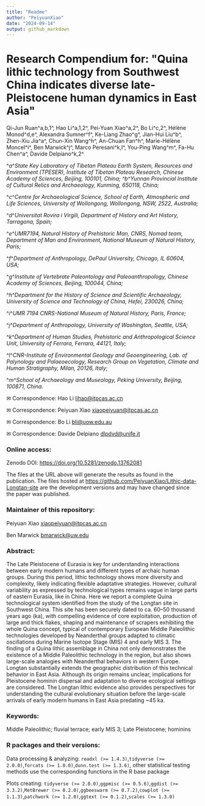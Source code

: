 ```yaml
---
title: "Readme"
author: "PeiyuanXiao"
date: "2024-09-14"
output: github_markdown
---
```


# **Research Compendium for: "Quina lithic technology from Southwest China indicates diverse late-Pleistocene human dynamics in East Asia"**

Qi-Jun Ruan^a,b,1^, Hao Li^a,1,2^, Pei-Yuan Xiao^a,2^, Bo Li^c,2^, Hélène Monod^d,e^, Alexandra Sumner^f^, Ke-Liang Zhao^g^, Jian-Hui Liu^b^, Zhen-Xiu Jia^a^, Chun-Xin Wang^h^, An-Chuan Fan^h^, Marie-Hélène Moncel^i^, Ben Marwick^j^, Marco Peresani^k,l^, You-Ping Wang^m^, Fa-Hu Chen^a^, Davide Delpiano^k,2^

^*a*^*State Key Laboratory of Tibetan Plateau Earth System, Resources and Environment (TPESER), Institute of Tibetan Plateau Research, Chinese Academy of Sciences, Beijing, 100101, China; ^b^Yunnan Provincial Institute of Cultural Relics and Archaeology, Kunming, 650118, China;*

^*c*^*Centre for Archaeological Science, School of Earth, Atmospheric and Life Sciences, University of Wollongong, Wollongong, NSW, 2522, Australia;*

^*d*^*Universitat Rovira i Virgili, Department of History and Art History, Tarragona, Spain;*

^*e*^*UMR7194, Natural History of Prehistoric Man, CNRS, Nomad team, Department of Man and Environment, National Museum of Natural History, Paris;*

^*f*^*Department of Anthropology, DePaul University, Chicago, IL 60604, USA;*

^*g*^*Institute of Vertebrate Paleontology and Paleoanthropology, Chinese Academy of Sciences, Beijing, 100044, China;*

^*h*^*Department for the History of Science and Scientific Archaeology, University of Science and Technology of China, Hefei, 230026, China;*

^*i*^*UMR 7194 CNRS-National Museum of Natural History, Paris, France;*

^*j*^*Department of Anthropology, University of Washington, Seattle, USA;*

^*k*^*Department of Human Studies, Prehistoric and Anthropological Science Unit, University of Ferrara, Ferrara, 44121, Italy;*

^*l*^*CNR-Institute of Environmental Geology and Geoengineering, Lab. of Palynology and Palaeoecology, Research Group on Vegetation, Climate and Human Stratigraphy, Milan, 20126, Italy;*

^*m*^*School of Archaeology and Museology, Peking University, Beijing, 100871, China.*

✉ Correspondence: Hao Li [lihao\@itpcas.ac.cn](mailto:lihao@itpcas.ac.cn)

✉ Correspondence: Peiyuan Xiao [xiaopeiyuan\@itpcas.ac.cn](mailto:xiaopeiyuan@itpcas.ac.cn)

✉ Correspondence: Bo Li [bli\@uow.edu.au](mailto:bli@uow.edu.au)

✉ Correspondence: Davide Delpiano [dlpdvd\@unife.it](mailto:dlpdvd@unife.it)

### Online access:

Zenodo DOI: <https://doi.org/10.5281/zenodo.13762081>

The files at the URL above will generate the results as found in the publication. The files hosted at <https://github.com/PeiyuanXiao/Lithic-data-Longtan-site> are the development versions and may have changed since the paper was published.

### Maintainer of this repository:

Peiyuan Xiao [xiaopeiyuan\@itpcas.ac.cn](mailto:xiaopeiyuan@itpcas.ac.cn)

Ben Marwick [bmarwick\@uw.edu](mailto:bmarwick@uw.edu)

### Abstract:

The Late Pleistocene of Eurasia is key for understanding interactions between early modern humans and different types of archaic human groups. During this period, lithic technology shows more diversity and complexity, likely indicating flexible adaptative strategies. However, cultural variability as expressed by technological types remains vague in large parts of eastern Eurasia, like in China. Here we report a complete Quina technological system identified from the study of the Longtan site in Southwest China. This site has been securely dated to ca. 60–50 thousand years ago (ka), with compelling evidence of core exploitation, production of large and thick flakes, shaping and maintenance of scrapers exhibiting the whole Quina concept, typical of contemporary European Middle Paleolithic technologies developed by Neanderthal groups adapted to climatic oscillations during Marine Isotope Stage (MIS) 4 and early MIS 3. The finding of a Quina lithic assemblage in China not only demonstrates the existence of a Middle Paleolithic technology in the region, but also shows large-scale analogies with Neanderthal behaviors in western Europe. Longtan substantially extends the geographic distribution of this technical behavior in East Asia. Although its origin remains unclear, implications for Pleistocene hominin dispersal and adaptation to diverse ecological settings are considered. The Longtan lithic evidence also provides perspectives for understanding the cultural evolutionary situation before the large-scale arrivals of early modern humans in East Asia predating ~45 ka.

### Keywords:

Middle Paleolithic; fluvial terrace; early MIS 3; Late Pleistocene; hominins

### R packages and their versions:

Data processing & analyzing: `readxl (>= 1.4.3)`,`tidyverse (>= 2.0.0)`,`forcats (>= 1.0.0)`,`dunn.test (>= 1.3.6)`, other statistical testing methods use the corresponding functions in the R base package

Plots creating: `tidyverse (>= 2.0.0)`,`ggpmisc (>= 0.5.6)`,`ggdist (>= 3.3.2)`,`MetBrewer (>= 0.2.0)`,`ggbeeswarm (>= 0.7.2)`,`cowplot (>= 1.1.3)`,`patchwork (>= 1.2.0)`,`ggtext (>= 0.1.2)`,`scales (>= 1.3.0)`
